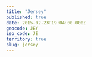 ```yaml
---
title: "Jersey"
published: true
date: 2015-02-23T19:04:00.000Z
geocode: JEY
iso_code: JE
territory: true
slug: jersey
---
```

